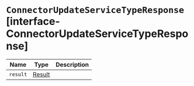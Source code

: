 # `ConnectorUpdateServiceTypeResponse` [interface-ConnectorUpdateServiceTypeResponse]

| Name | Type | Description |
| - | - | - |
| `result` | [Result](./Result.md) | &nbsp; |
